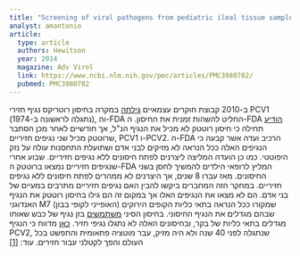 ```yaml
---
title: "Screening of viral pathogens from pediatric ileal tissue samples after vaccination"
analyst: amantonio
article:
  type: article
  authors: Hewitson
  year: 2014
  magazine: Adv Virol
  link: https://www.ncbi.nlm.nih.gov/pmc/articles/PMC3980782/
  pubmed: PMC3980782
---
```


ב-2010 קבוצת חוקרים עצמאיים [גילתה](https://www.ncbi.nlm.nih.gov/pmc/articles/PMC2876658) במקרה בחיסון רוטריקס נגיף חזירי PCV1 (נתגלה לראשונה ב-1974), וה-FDA החליט להשהות זמנית את החיסון. ה-FDA [הודיע](http://wayback.archive-it.org/7993/20170113185832/http://www.fda.gov/BiologicsBloodVaccines/Vaccines/ApprovedProducts/ucm207886.htm) תחילה כי חיסון רוטטק לא מכיל את הנגיף הנ"ל, אך חודשיים לאחר מכן הסתבר שרוטטק מכיל שני נגיפים חזיריים, PCV1 ו-PCV2. ה-FDA הרכיב ועדה אשר קבעה כי הנגיפים האלה ככל הנראה לא מזיקים לבני אדם ושתועלת התחסנות עולה על נזק היפוטטי. כמו כן הועדה המליצה ליצרנים לפתח חיסונים ללא נגיפים חזיריים. שבוע אחרי שנגיפים חזיריים נמצאו ברוטטק ה-FDA המליץ לרופאי הילדים להמשיך לחסן בשני החיסונים. מאז עברו 8 שנים, אך היצרנים לא ממהרים לפתח חיסונים ללא נגיפים חזיריים.
במחקר הזה המחברים ביקשו להבין האם נגיפים חזיריים מתרבים במעיים של בני אדם. הם לא מצאו את הנגיפים האלו אך במקום זה הם גילו בחיסון רוטטק את הנגיף האנדוגני M7 (האופייני לקופי בבון) שמקורו ככל הנראה בתאי כליות הקופים הירוקים שבהם מגדלים את הנגיף החיסוני.
בחיסון הסיני [משתמשים](https://www.ncbi.nlm.nih.gov/pubmed/29165219) בזן נגיף של כבש שאותו מגדלים בתאי כליות של בקר, ובחיסונים האלה לא נתגלו נגיפי חזיר.
[כאן](http://www.nationalhogfarmer.com/health-diseases/0301-porcine-circovirus-more-deadly) מדווח כי הנגיף PCV2, שנתגלה לפני 40 שנה ולא היה מזיק, עבר מוטציה פתאומית והתפשט בכל העולם והפך לקטלני עבור חזירים. עוד:
[[1]](https://www.ncbi.nlm.nih.gov/pubmed/22192532)
